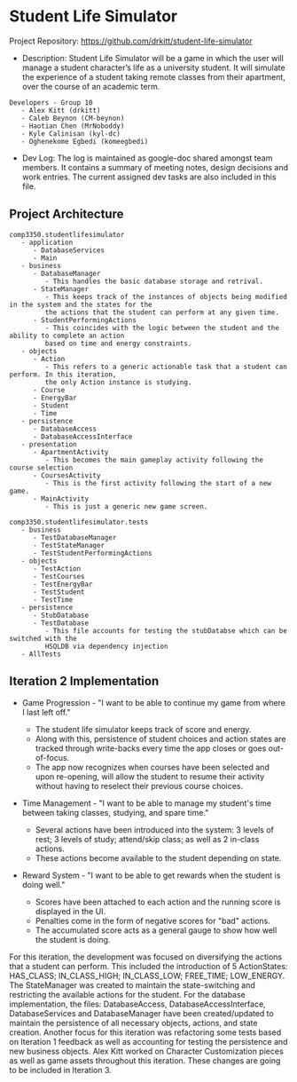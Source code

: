 # Student Life Simulator
Project Repository: https://github.com/drkitt/student-life-simulator

* Description: Student Life Simulator will be a game in which the user will manage a student character’s life as a university student. It will simulate the experience of a student taking remote classes from their apartment, over the course of an academic term.

```
Developers - Group 10
   - Alex Kitt (drkitt)
   - Caleb Beynon (CM-beynon)
   - Haotian Chen (MrNoboddy)
   - Kyle Calinisan (kyl-dc)
   - Oghenekome Egbedi (komeegbedi)
```

* Dev Log: The log is maintained as google-doc shared amongst team members. It contains a summary of meeting notes, design decisions and work entries. The current assigned dev tasks are also included in this file.

## Project Architecture
```
comp3350.studentlifesimulator
   - application
      - DatabaseServices
      - Main
   - business
      - DatabaseManager
         - This handles the basic database storage and retrival.
      - StateManager
         - This keeps track of the instances of objects being modified in the system and the states for the 
         the actions that the student can perform at any given time.
      - StudentPerformingActions
         - This coincides with the logic between the student and the ability to complete an action 
         based on time and energy constraints.
   - objects
      - Action 
         - This refers to a generic actionable task that a student can perform. In this iteration, 
         the only Action instance is studying.
      - Course
      - EnergyBar
      - Student
      - Time
   - persistence
      - DatabaseAccess
      - DatabaseAccessInterface
   - presentation
      - ApartmentActivity
         - This becomes the main gameplay activity following the course selection
      - CoursesActivity
         - This is the first activity following the start of a new game.
      - MainActivity
         - This is just a generic new game screen.

comp3350.studentlifesimulator.tests
   - business
      - TestDatabaseManager
      - TestStateManager
      - TestStudentPerformingActions
   - objects
      - TestAction
      - TestCourses
      - TestEnergyBar
      - TestStudent
      - TestTime
   - persistence
      - StubDatabase
      - TestDatabase
         - This file accounts for testing the stubDatabse which can be switched with the
         HSQLDB via dependency injection
   - AllTests
```

## Iteration 2 Implementation
* Game Progression - "I want to be able to continue my game from where I last left off."
   - The student life simulator keeps track of score and energy.
   - Along with this, persistence of student choices and action states are tracked through write-backs every time the app closes or goes out-of-focus.
   - The app now recognizes when courses have been selected and upon re-opening, will allow the student to resume their activity without having to reselect their previous course choices.
   
* Time Management - "I want to be able to manage my student's time between taking classes, studying, and spare time."
   - Several actions have been introduced into the system: 3 levels of rest; 3 levels of study; attend/skip class; as well as 2 in-class actions.
   - These actions become available to the student depending on state.

* Reward System - "I want to be able to get rewards when the student is doing well."
   - Scores have been attached to each action and the running score is displayed in the UI.
   - Penalties come in the form of negative scores for "bad" actions.
   - The accumulated score acts as a general gauge to show how well the student is doing.

For this iteration, the development was focused on diversifying the actions that a student can perform. This included the introduction of 5 ActionStates: HAS_CLASS; IN_CLASS_HIGH; IN_CLASS_LOW; FREE_TIME; LOW_ENERGY.
The StateManager was created to maintain the state-switching and restricting the available actions for the student.
For the database implementation, the files: DatabaseAccess, DatabaseAccessInterface, DatabaseServices and DatabaseManager have been created/updated to maintain the persistence of all necessary objects, actions, and state creation.
Another focus for this iteration was refactoring some tests based on Iteration 1 feedback as well as accounting for testing the persistence and new business objects.
Alex Kitt worked on Character Customization pieces as well as game assets throughout this iteration. These changes are going to be included in Iteration 3.